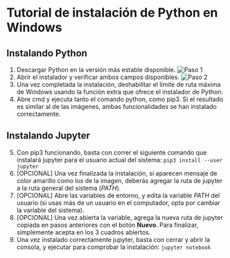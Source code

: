 # Tutorial de instalación de Python en Windows
## Instalando Python

 1. Descargar Python en la versión más estable disponible.
![Paso 1](/Im%C3%A1genes/Tutorial%20Python%20Windows/1.png)
 2. Abrir el instalador y verificar ambos campos disponibles.
![Paso 2](/Im%C3%A1genes/Tutorial%20Python%20Windows/4.png)
 3. Una vez completada la instalación, deshabilitar el límite de ruta máxima de Windows usando la función extra que ofrece el instalador de Python.
 4. Abre cmd y ejecuta tanto el comando python, como pip3. Si el resultado es similar al de las imágenes, ambas funcionalidades se han instalado correctamente.
## Instalando Jupyter
 5. Con pip3 funcionando, basta con correr el siguiente comando que instalará jupyter para el usuario actual del sistema:
`pip3 install --user jupyter`
 6. [OPCIONAL] Una vez finalizada la instalación, si aparecen mensaje de color amarillo como los de la imagen, deberás agregar la ruta de jupyter a la ruta general del sistema (*PATH*).
 7. [OPCIONAL] Abre las variables de entorno, y edita la variable *PATH* del usuario (si usas más de un usuario en el computador, opta por cambiar la variable del sistema).
 8. [OPCIONAL] Una vez abierta la variable, agrega la nueva ruta de jupyter copiada en pasos anteriores con el botón **Nuevo**. Para finalizar, simplemente acepta en los 3 cuadros abiertos.
 9. Una vez instalado correctamente jupyter, basta con cerrar y abrir la consola, y ejecutar para comprobar la instalación:
`jupyter notebook`
<!--stackedit_data:
eyJoaXN0b3J5IjpbLTM0MzMwNDc0NywtMTI4NTY0Nzg4OSwxND
cwNDg0NzEzXX0=
-->